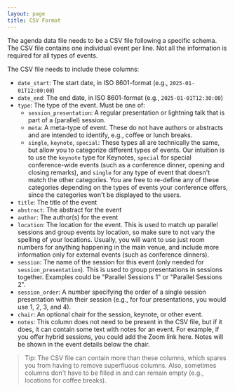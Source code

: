 ```yaml
---
layout: page
title: CSV Format
---
```


The agenda data file needs to be a CSV file following a specific schema. The CSV
file contains one individual event per line. Not all the information is required
for all types of events.

The CSV file needs to include these columns:

* `date_start`: The start date, in ISO 8601-format (e.g., `2025-01-01T12:00:00`)
* `date_end`: The end date, in ISO 8601-format (e.g., `2025-01-01T12:30:00`)
* `type`: The type of the event. Must be one of:
  * `session_presentation`: A regular presentation or lightning talk that is
    part of a (parallel) session.
  * `meta`: A meta-type of event. These do not have authors or abstracts and are
    intended to identify, e.g., coffee or lunch breaks.
  * `single`, `keynote`, `special`: These types all are technically
    the same, but allow you to categorize different types of events. Our
    intuition is to use the `keynote` type for Keynotes, `special` for special
    conference-wide events (such as a conference dinner, opening and closing
    remarks), and `single` for any type of event that doesn't match the other
    categories. You are free to re-define any of these categories depending on
    the types of events your conference offers, since the categories won't be
    displayed to the users.
* `title`: The title of the event
* `abstract`: The abstract for the event
* `author`: The author(s) for the event
* `location`: The location for the event. This is used to match up parallel
  sessions and group events by location, so make sure to not vary the spelling
  of your locations. Usually, you will want to use just room numbers for
  anything happening in the main venue, and include more information only for
  external events (such as conference dinners).
* `session`: The name of the session for this event (only needed for
  `session_presentation`). This is used to group presentations in sessions
  together. Examples could be "Parallel Sessions 1" or "Parallel Sessions 2".
* `session_order`: A number specifying the order of a single session
  presentation within their session (e.g., for four presentations, you would use
  1, 2, 3, and 4).
* `chair`: An optional chair for the session, keynote, or other event.
* `notes`: This column does not need to be present in the CSV file, but if it
  does, it can contain some text with notes for an event. For example, if you
  offer hybrid sessions, you could add the Zoom link here. Notes will be shown
  in the event details below the chair.

> Tip: The CSV file can contain more than these columns, which spares you from
> having to remove superfluous columns. Also, sometimes columns don't have to be
> filled in and can remain empty (e.g., locations for coffee breaks).

